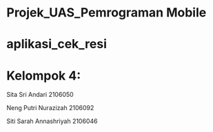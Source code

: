 # Projek_UAS_Pemrograman Mobile

# aplikasi_cek_resi

# Kelompok 4:

Sita Sri Andari 2106050

Neng Putri Nurazizah 2106092

Siti Sarah Annashriyah 2106046


